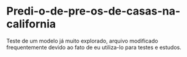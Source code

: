 # Predi-o-de-pre-os-de-casas-na-california
Teste de um modelo já muito explorado, arquivo modificado frequentemente devido ao fato de eu utiliza-lo para testes e estudos.
